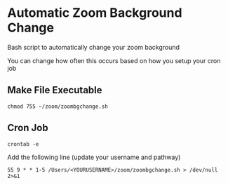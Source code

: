 # Automatic Zoom Background Change

Bash script to automatically change your zoom background

You can change how often this occurs based on how you setup your
cron job

## Make File Executable

```console
chmod 755 ~/zoom/zoombgchange.sh
```

## Cron Job

```console
crontab -e
```

Add the following line (update your username and pathway)

```
55 9 * * 1-5 /Users/<YOURUSERNAME>/zoom/zoombgchange.sh > /dev/null 2>&1
```
